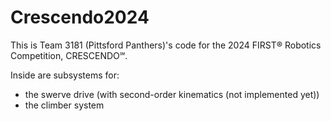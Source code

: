 # Crescendo2024

This is Team 3181 (Pittsford Panthers)'s code for the 2024 FIRST® Robotics Competition, CRESCENDO℠.

Inside are subsystems for:
* the swerve drive (with second-order kinematics (not implemented yet))
* the climber system